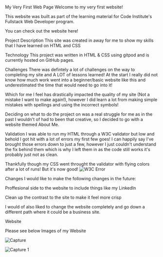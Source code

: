 My Very First Web Page
Welcome to my very first website!

This website was built as part of the learning material for Code Institute's Fullstack Web Developer program.

You can check out the website here!

Project Description
This site was created in away for me to show my skills that I have learned on HTML and CSS

Technology
This project was written in HTML & CSS using gitpod and is currently hosted on GitHub pages.

Challenges
There was defintely a lot of challenges on the way to completing my site and A LOT of lessons learned! At the start I really did not know how much work went into a beginner/basic website like this and underestimated the time that would need to go into it!

Which for me I feel has drastically impacted the quality of my site (Not a mistake I want to make again!), however I did learn a lot from making simple mistakes with spellings and using the incorrect symbols!

Deciding on what to do the project on was a real struggle for me as in the past I wouldn't of had to been that creative, so I decided to go with a website themed About Me.

Validation
I was able to run my HTML through a W3C validator but low and behold I got hit with a lot of errors my first few goes! I can happily say I've brought those errors down to just a few, however I just couldn't understand the fix behind them which is why I left them in as the code still works it's probably just not as clean.

Thankfully though my CSS went throught the validator with flying colors after a lot of runs! But it's now good!
 ![W3C Error](https://user-images.githubusercontent.com/126394036/235790835-9117b08d-b822-4e7c-b70c-0bae41762ec2.PNG)

Changes
I would like to make the following changes in the future:

Proffesional side to the website to include things like my LinkedIn

Clean up the contrast to the site to make it feel more crisp

I would of also liked to change the website completely and go down a different path where it could be a business site.

Website

Please see below Images of my Website

![Capture](https://user-images.githubusercontent.com/126394036/235791106-f85f435f-0032-4d41-8174-e1190b5a3f0a.PNG)

![Capture 1](https://user-images.githubusercontent.com/126394036/235791500-30bdc215-6d0a-4f9c-8a45-ac68b2e78f2a.PNG)

